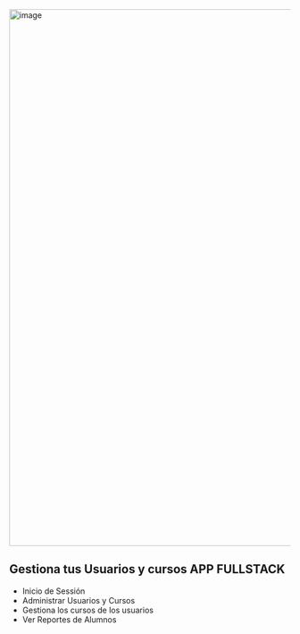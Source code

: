<img width="959" alt="image" src="https://github.com/fabrizioquispes/gestion_contacts_fs/assets/135680769/e99e4916-be4a-4045-92fd-870172fb3acd">
<h2>Gestiona tus Usuarios y cursos APP FULLSTACK</h2>
<ul>
  <li>Inicio de Sessión</li>
  <li>Administrar Usuarios y Cursos</li>
  <li>Gestiona los cursos de los usuarios</li>
  <li>Ver Reportes de Alumnos</li>
</ul>
